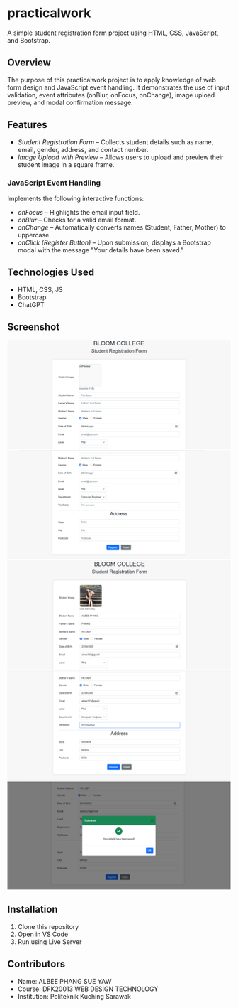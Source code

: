 # practicalwork
A simple student registration form project using HTML, CSS, JavaScript, and Bootstrap.

## Overview
The purpose of this practicalwork project is to apply knowledge of web form design and JavaScript event handling.
It demonstrates the use of input validation, event attributes (onBlur, onFocus, onChange), image upload preview, and modal confirmation message.

## Features
- *Student Registration Form* – Collects student details such as name, email, gender, address, and contact number.
- *Image Upload with Preview* – Allows users to upload and preview their student image in a square frame.

###  JavaScript Event Handling
Implements the following interactive functions:
- *onFocus* – Highlights the email input field.  
- *onBlur* – Checks for a valid email format.  
- *onChange* – Automatically converts names (Student, Father, Mother) to uppercase.
- *onClick (Register Button)* – Upon submission, displays a Bootstrap modal with the message "Your details have been saved."  

## Technologies Used
- HTML, CSS, JS
- Bootstrap
- ChatGPT

## Screenshot
![screenshot](image/screenshot1.png)
![screenshot](image/screenshot2.png)
![screenshot](image/screenshot3.png)
![screenshot](image/screenshot4.png)
![screenshot](image/screenshot5.png)

## Installation
1. Clone this repository
2. Open in VS Code
3. Run using Live Server

## Contributors
- Name: ALBEE PHANG SUE YAW
- Course: DFK20013 WEB DESIGN TECHNOLOGY
- Institution: Politeknik Kuching Sarawak
